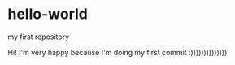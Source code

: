 # hello-world
my first repository 


Hi! I'm very happy because I'm doing my first commit :))))))))))))))
